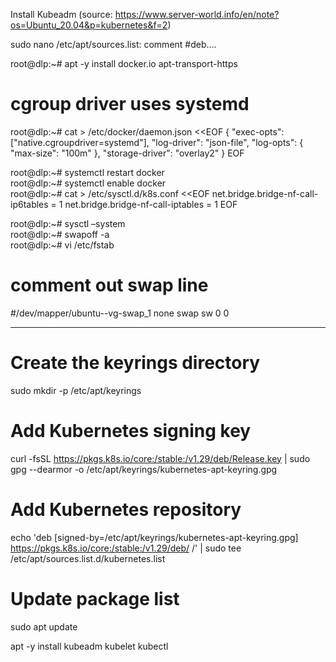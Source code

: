 Install Kubeadm (source: https://www.server-world.info/en/note?os=Ubuntu_20.04&p=kubernetes&f=2)

sudo nano /etc/apt/sources.list: comment #deb….

root@dlp:~# apt -y install docker.io apt-transport-https
# cgroup driver uses systemd
root@dlp:~# cat > /etc/docker/daemon.json <<EOF
{
  "exec-opts": ["native.cgroupdriver=systemd"],
  "log-driver": "json-file",
  "log-opts": {
    "max-size": "100m"
  },
  "storage-driver": "overlay2"
}
EOF

root@dlp:~# systemctl restart docker  
root@dlp:~# systemctl enable docker  
root@dlp:~# cat > /etc/sysctl.d/k8s.conf <<EOF
net.bridge.bridge-nf-call-ip6tables = 1
net.bridge.bridge-nf-call-iptables = 1
EOF

root@dlp:~# sysctl –system  
root@dlp:~# swapoff -a  
root@dlp:~# vi /etc/fstab
# comment out swap line
#/dev/mapper/ubuntu--vg-swap_1 none swap sw 0 0

------------------------------------------------------------------------------------------------------
# Create the keyrings directory
sudo mkdir -p /etc/apt/keyrings

# Add Kubernetes signing key
curl -fsSL https://pkgs.k8s.io/core:/stable:/v1.29/deb/Release.key | sudo gpg --dearmor -o /etc/apt/keyrings/kubernetes-apt-keyring.gpg

# Add Kubernetes repository
echo 'deb [signed-by=/etc/apt/keyrings/kubernetes-apt-keyring.gpg] https://pkgs.k8s.io/core:/stable:/v1.29/deb/ /' | sudo tee /etc/apt/sources.list.d/kubernetes.list

# Update package list
sudo apt update

apt -y install kubeadm kubelet kubectl
